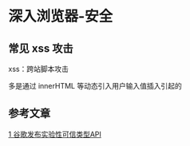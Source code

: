 # 深入浏览器-安全

## 常见 xss 攻击

xss：跨站脚本攻击

多是通过 innerHTML 等动态引入用户输入值插入引起的

## 参考文章

[1 谷歌发布实验性可信类型API](https://www.infoq.cn/article/4WBLNleOo*sheHEAN0lX)
